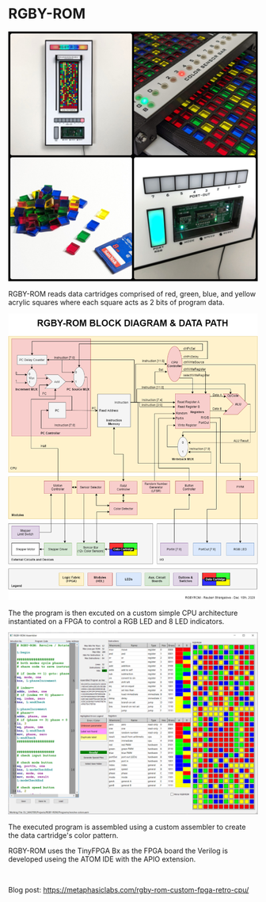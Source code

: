 # RGBY-ROM

<img src="https://github.com/reubenstr/RGBY-ROM/blob/main/images/RGBY-ROM-collage-set.jpg" alt="" width="640">

RGBY-ROM reads data cartridges comprised of red, green, blue, and yellow acrylic squares where each square acts as 2 bits of program data. 

<img src="https://github.com/reubenstr/RGBY-ROM/blob/main/images/RGBY-ROM-block-diagram-and-datapath.png" alt="" width="640">

The the program is then excuted on a custom simple CPU architecture instantiated on a FPGA to control a RGB LED and 8 LED indicators.

<img src="https://github.com/reubenstr/RGBY-ROM/blob/main/images/RGBY-ROM-assembler-screenshot.png" alt="" width="640"> 

The executed program is assembled using a custom assembler to create the data cartridge's color pattern.

RGBY-ROM uses the TinyFPGA Bx as the FPGA board the Verilog is developed useing the ATOM IDE with the APIO extension.

<br>

Blog post: https://metaphasiclabs.com/rgby-rom-custom-fpga-retro-cpu/
